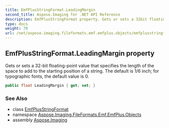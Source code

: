 ```yaml
---
title: EmfPlusStringFormat.LeadingMargin
second_title: Aspose.Imaging for .NET API Reference
description: EmfPlusStringFormat property. Gets or sets a 32bit floatingpoint value that specifies the length of the space to add to the starting position of a string. The default is 1/6 inch for typographic fonts the default value is 0
type: docs
weight: 70
url: /net/aspose.imaging.fileformats.emf.emfplus.objects/emfplusstringformat/leadingmargin/
---
```

## EmfPlusStringFormat.LeadingMargin property

Gets or sets a 32-bit floating-point value that specifies the length of the space to add to the starting position of a string. The default is 1/6 inch; for typographic fonts, the default value is 0.

```csharp
public float LeadingMargin { get; set; }
```

### See Also

* class [EmfPlusStringFormat](../)
* namespace [Aspose.Imaging.FileFormats.Emf.EmfPlus.Objects](../../emfplusstringformat/)
* assembly [Aspose.Imaging](../../../)


